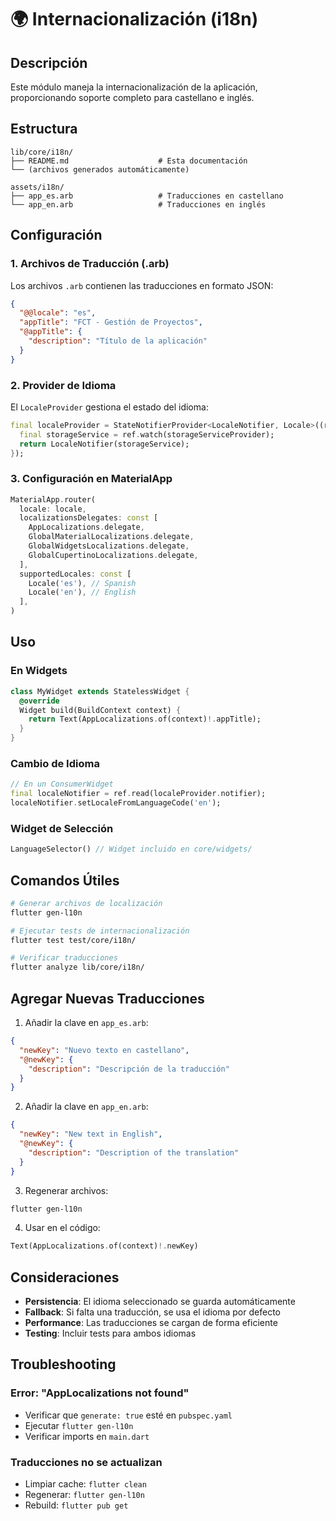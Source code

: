 # 🌍 Internacionalización (i18n)

## Descripción

Este módulo maneja la internacionalización de la aplicación, proporcionando soporte completo para castellano e inglés.

## Estructura

```
lib/core/i18n/
├── README.md                    # Esta documentación
└── (archivos generados automáticamente)

assets/i18n/
├── app_es.arb                   # Traducciones en castellano
└── app_en.arb                   # Traducciones en inglés
```

## Configuración

### 1. Archivos de Traducción (.arb)

Los archivos `.arb` contienen las traducciones en formato JSON:

```json
{
  "@@locale": "es",
  "appTitle": "FCT - Gestión de Proyectos",
  "@appTitle": {
    "description": "Título de la aplicación"
  }
}
```

### 2. Provider de Idioma

El `LocaleProvider` gestiona el estado del idioma:

```dart
final localeProvider = StateNotifierProvider<LocaleNotifier, Locale>((ref) {
  final storageService = ref.watch(storageServiceProvider);
  return LocaleNotifier(storageService);
});
```

### 3. Configuración en MaterialApp

```dart
MaterialApp.router(
  locale: locale,
  localizationsDelegates: const [
    AppLocalizations.delegate,
    GlobalMaterialLocalizations.delegate,
    GlobalWidgetsLocalizations.delegate,
    GlobalCupertinoLocalizations.delegate,
  ],
  supportedLocales: const [
    Locale('es'), // Spanish
    Locale('en'), // English
  ],
)
```

## Uso

### En Widgets

```dart
class MyWidget extends StatelessWidget {
  @override
  Widget build(BuildContext context) {
    return Text(AppLocalizations.of(context)!.appTitle);
  }
}
```

### Cambio de Idioma

```dart
// En un ConsumerWidget
final localeNotifier = ref.read(localeProvider.notifier);
localeNotifier.setLocaleFromLanguageCode('en');
```

### Widget de Selección

```dart
LanguageSelector() // Widget incluido en core/widgets/
```

## Comandos Útiles

```bash
# Generar archivos de localización
flutter gen-l10n

# Ejecutar tests de internacionalización
flutter test test/core/i18n/

# Verificar traducciones
flutter analyze lib/core/i18n/
```

## Agregar Nuevas Traducciones

1. Añadir la clave en `app_es.arb`:
```json
{
  "newKey": "Nuevo texto en castellano",
  "@newKey": {
    "description": "Descripción de la traducción"
  }
}
```

2. Añadir la clave en `app_en.arb`:
```json
{
  "newKey": "New text in English",
  "@newKey": {
    "description": "Description of the translation"
  }
}
```

3. Regenerar archivos:
```bash
flutter gen-l10n
```

4. Usar en el código:
```dart
Text(AppLocalizations.of(context)!.newKey)
```

## Consideraciones

- **Persistencia**: El idioma seleccionado se guarda automáticamente
- **Fallback**: Si falta una traducción, se usa el idioma por defecto
- **Performance**: Las traducciones se cargan de forma eficiente
- **Testing**: Incluir tests para ambos idiomas

## Troubleshooting

### Error: "AppLocalizations not found"
- Verificar que `generate: true` esté en `pubspec.yaml`
- Ejecutar `flutter gen-l10n`
- Verificar imports en `main.dart`

### Traducciones no se actualizan
- Limpiar cache: `flutter clean`
- Regenerar: `flutter gen-l10n`
- Rebuild: `flutter pub get` 